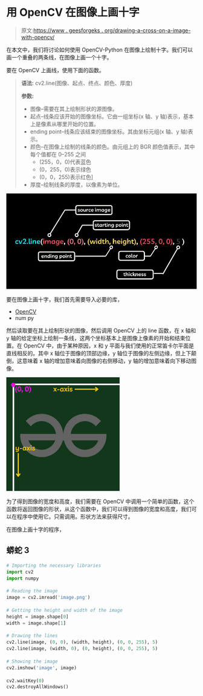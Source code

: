 # 用 OpenCV 在图像上画十字

> 原文:[https://www . geesforgeks . org/drawing-a-cross-on-a-image-with-opencv/](https://www.geeksforgeeks.org/drawing-a-cross-on-an-image-with-opencv/)

在本文中，我们将讨论如何使用 OpenCV-Python 在图像上绘制十字。我们可以画一个重叠的两条线，在图像上画一个十字。

要在 OpenCV 上画线，使用下面的函数。

> **语法:** cv2.line(图像、起点、终点、颜色、厚度)
> 
> **参数:**
> 
> *   图像–需要在其上绘制形状的源图像。
> *   起点–线条应该开始的图像坐标。它由一组坐标(x 轴、y 轴)表示，基本上是像素从哪里开始的位置。
> *   ending point–线条应该结束的图像坐标。其由坐标元组(x 轴、y 轴)表示。
> *   颜色–在图像上绘制的线条的颜色。由元组上的 BGR 颜色值表示，其中每个值都在 0–255 之间
>     *   (255，0，0)代表蓝色
>     *   (0，255，0)表示绿色
>     *   (0，0，255)表示红色]
> *   厚度–绘制线条的厚度，以像素为单位。

![](img/26a968b1a31659bab695f218a7d0d1b2.png)

要在图像上画十字，我们首先需要导入必要的库，

*   [OpenCV](https://www.geeksforgeeks.org/opencv-overview/)
*   num py

然后读取要在其上绘制形状的图像，然后调用 OpenCV 上的 line 函数，在 x 轴和 y 轴的给定坐标上绘制一条线，这两个坐标基本上是图像上像素的开始和结束位置。在 OpenCV 中，由于某种原因，x 和 y 平面与我们使用的正常笛卡尔平面是直线相反的。其中 x 轴位于图像的顶部边缘，y 轴位于图像的左侧边缘，但上下颠倒，这意味着 x 轴的增加意味着向图像的右侧移动，y 轴的增加意味着向下移动图像。

![](img/0bca0a99d4a5e24c5fe0d9dc34ae8ebd.png)

为了得到图像的宽度和高度，我们需要在 OpenCV 中调用一个简单的函数，这个函数将返回图像的形状，从这个函数中，我们可以得到图像的宽度和高度，我们可以在程序中使用它。只需调用。形状方法来获得尺寸。

在图像上画十字的程序，

## 蟒蛇 3

```py
# Importing the necessary libraries
import cv2
import numpy

# Reading the image
image = cv2.imread('image.png')

# Getting the height and width of the image
height = image.shape[0]
width = image.shape[1]

# Drawing the lines
cv2.line(image, (0, 0), (width, height), (0, 0, 255), 5)
cv2.line(image, (width, 0), (0, height), (0, 0, 255), 5)

# Showing the image
cv2.imshow('image', image)

cv2.waitKey(0)
cv2.destroyAllWindows()
```